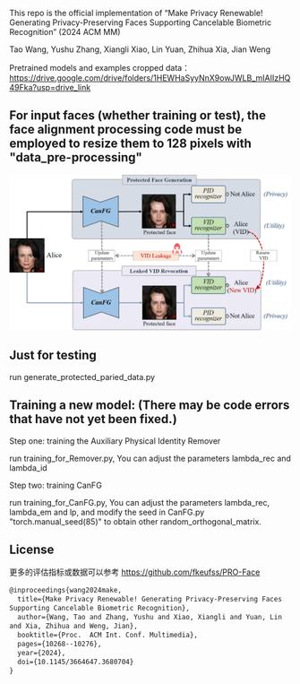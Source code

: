 This repo is the official implementation of 
“Make Privacy Renewable! Generating Privacy-Preserving Faces Supporting Cancelable Biometric Recognition”  (2024 ACM MM)

Tao Wang, Yushu Zhang, Xiangli Xiao, Lin Yuan, Zhihua Xia, Jian Weng


Pretrained models and examples cropped data：https://drive.google.com/drive/folders/1HEWHaSyyNnX9owJWLB_mIAIIzHQ49Fka?usp=drive_link





## For input faces (whether training or test), the face alignment processing code must be employed to resize them to 128 pixels with "data_pre-processing"

![image](Teaser_Image.png)


## Just for testing
run generate_protected_paried_data.py

## Training a new model: (There may be code errors that have not yet been fixed.)

Step one: training the Auxiliary Physical Identity Remover

run training_for_Remover.py,   You can adjust the parameters lambda_rec and lambda_id


Step two: training  CanFG

run  training_for_CanFG.py,  You can adjust the parameters lambda_rec, lambda_em and lp, and modify the seed in CanFG.py "torch.manual_seed(85)" to obtain other random_orthogonal_matrix.



## License

更多的评估指标或数据可以参考 https://github.com/fkeufss/PRO-Face

```
@inproceedings{wang2024make,
  title={Make Privacy Renewable! Generating Privacy-Preserving Faces Supporting Cancelable Biometric Recognition},
  author={Wang, Tao and Zhang, Yushu and Xiao, Xiangli and Yuan, Lin and Xia, Zhihua and Weng, Jian},
  booktitle={Proc.  ACM Int. Conf. Multimedia},
  pages={10268--10276},
  year={2024},
  doi={10.1145/3664647.3680704}
}
```
